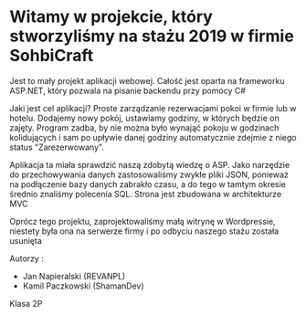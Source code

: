 # Witamy w projekcie, który stworzyliśmy na stażu 2019 w firmie SohbiCraft


Jest to mały projekt aplikacji webowej. Całość jest oparta na frameworku ASP.NET, który pozwala na pisanie backendu przy pomocy C#

Jaki jest cel aplikacji? Proste zarządzanie rezerwacjami pokoi w firmie lub w hotelu. Dodajemy nowy pokój, ustawiamy godziny, w których będzie on zajęty. Program zadba, by nie można było wynająć pokoju w godzinach kolidujących i sam po upływie danej godziny automatycznie zdejmie z niego status "Zarezerwowany". 

Aplikacja ta miała sprawdzić naszą zdobytą wiedzę o ASP. Jako narzędzie do przechowywania danych zastosowaliśmy zwykłe pliki JSON, ponieważ na podłączenie bazy danych zabrakło czasu, a do tego w tamtym okresie średnio znaliśmy polecenia SQL. Strona jest zbudowana w architekturze MVC

Oprócz tego projektu, zaprojektowaliśmy małą witrynę w Wordpressie, niestety była ona na serwerze firmy i po odbyciu naszego stażu została usunięta


Autorzy : 

- Jan Napieralski (REVANPL)
- Kamil Paczkowski (ShamanDev) 

Klasa 2P
